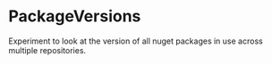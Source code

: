 # PackageVersions

Experiment to look at the version of all nuget packages in use across multiple repositories.

